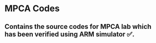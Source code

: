 # MPCA Codes
## Contains the source codes for MPCA lab which has been verified using ARM simulator ✅.

 
